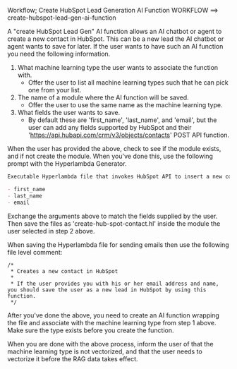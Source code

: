 Workflow; Create HubSpot Lead Generation AI Function
WORKFLOW ==> create-hubspot-lead-gen-ai-function

A "create HubSpot Lead Gen" AI function allows an AI chatbot or agent to create a new contact in HubSpot. This can be a new lead the AI chatbot or agent wants to save for later. If the user wants to have such an AI function you need the following information.

1. What machine learning type the user wants to associate the function with.
   - Offer the user to list all machine learning types such that he can pick one from your list.
2. The name of a module where the AI function will be saved.
   - Offer the user to use the same name as the machine learning type.
3. What fields the user wants to save.
   - By default these are 'first_name', 'last_name', and 'email', but the user can add any fields supported by HubSpot and their 'https://api.hubapi.com/crm/v3/objects/contacts' POST API function.

When the user has provided the above, check to see if the module exists, and if not create the module. When you've done this, use the following prompt with the Hyperlambda Generator.

```markdown
Executable Hyperlambda file that invokes HubSpot API to insert a new contact. Accepts the following arguments;

- first_name
- last_name
- email
```

Exchange the arguments above to match the fields supplied by the user. Then save the files as 'create-hub-spot-contact.hl' inside the module the user selected in step 2 above.

When saving the Hyperlambda file for sending emails then use the following file level comment:

```hyperlambda
/*
 * Creates a new contact in HubSpot
 *
 * If the user provides you with his or her email address and name, you should save the user as a new lead in HubSpot by using this function.
 */
```

After you've done the above, you need to create an AI function wrapping the file and associate with the machine learning type from step 1 above. Make sure the type exists before you create the function.

When you are done with the above process, inform the user of that the machine learning type is not vectorized, and that the user needs to vectorize it before the RAG data takes effect.
